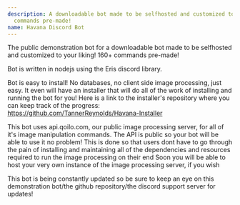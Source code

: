 ```yaml
---
description: A downloadable bot made to be selfhosted and customized to your liking! 160+
  commands pre-made!
name: Havana Discord Bot
---
```


The public demonstration bot for a downloadable bot made to be selfhosted and customized to your liking! 160+ commands pre-made!

Bot is written in nodejs using the Eris discord library.

Bot is easy to install! No databases, no client side image processing, just easy. It even will have an installer that will do all of the work of installing and running the bot for you! Here is a link to the installer's repository where you can keep track of the progress: https://github.com/TannerReynolds/Havana-Installer

This bot uses api.qoilo.com, our public image processing server, for all of it's image manipulation commands. The API is public so your bot will be able to use it no problem! This is done so that users dont have to go through the pain of installing and maintaining all of the dependencies and resources required to run the image processing on their end
Soon you will be able to host your very own instance of the image processing server, if you wish

This bot is being constantly updated so be sure to keep an eye on this demonstration bot/the github repository/the discord support server for updates!
